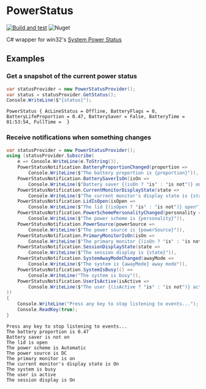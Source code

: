 # PowerStatus

[![Build and test](https://github.com/matthew-a-thomas/win32-power-status/actions/workflows/build-and-test.yml/badge.svg)](https://github.com/matthew-a-thomas/win32-power-status/actions/workflows/build-and-test.yml)
![Nuget](https://img.shields.io/nuget/v/PowerStatus)

C# wrapper for win32's [System Power Status](https://learn.microsoft.com/en-us/windows/win32/power/system-power-status)

## Examples

### Get a snapshot of the current power status

```csharp
var statusProvider = new PowerStatusProvider();
var status = statusProvider.GetStatus();
Console.WriteLine($"{status}");
```

```
PowerStatus { AcLineStatus = Offline, BatteryFlags = 0, BatteryLifeProportion = 0.47, BatterySaver = False, BatteryTime = 01:53:54, FullTime =  }
```

### Receive notifications when something changes

```csharp
var statusProvider = new PowerStatusProvider();
using (statusProvider.Subscribe(
    e => Console.WriteLine(e.ToString()),
    PowerStatusNotification.BatteryProportionChanged(proportion =>
        Console.WriteLine($"The battery proportion is {proportion}")),
    PowerStatusNotification.BatterySaverIsOn(isOn =>
        Console.WriteLine($"Battery saver {(isOn ? "is" : "is not")} on")),
    PowerStatusNotification.CurrentMonitorDisplayState(state =>
        Console.WriteLine($"The current monitor's display state is {state}")),
    PowerStatusNotification.LidIsOpen(isOpen =>
        Console.WriteLine($"The lid {(isOpen ? "is" : "is not")} open")),
    PowerStatusNotification.PowerSchemePersonalityChanged(personality =>
        Console.WriteLine($"The power scheme is {personality}")),
    PowerStatusNotification.PowerSource(powerSource =>
        Console.WriteLine($"The power source is {powerSource}")),
    PowerStatusNotification.PrimaryMonitorIsOn(isOn =>
        Console.WriteLine($"The primary monitor {(isOn ? "is" : "is not")} on")),
    PowerStatusNotification.SessionDisplayState(state =>
        Console.WriteLine($"The session display is {state}")),
    PowerStatusNotification.SystemAwayModeChanged(awayMode =>
        Console.WriteLine($"The system is {awayMode} away mode")),
    PowerStatusNotification.SystemIsBusy(() =>
        Console.WriteLine("The system is busy")),
    PowerStatusNotification.UserIsActive(isActive =>
        Console.WriteLine($"The user {(isActive ? "is" : "is not")} active"))
))
{
    Console.WriteLine("Press any key to stop listening to events...");
    Console.ReadKey(true);
}
```

```
Press any key to stop listening to events...
The battery proportion is 0.47
Battery saver is not on
The lid is open
The power scheme is Automatic
The power source is DC
The primary monitor is on
The current monitor's display state is On
The system is busy
The user is active
The session display is On
```
